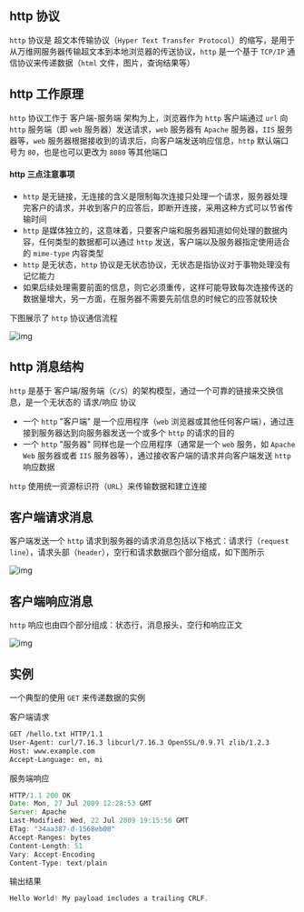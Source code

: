 ## http 协议

`http` 协议是 超文本传输协议（`Hyper Text Transfer Protocol`）的缩写，是用于从万维网服务器传输超文本到本地浏览器的传送协议，`http` 是一个基于 `TCP/IP` 通信协议来传递数据（`html` 文件，图片，查询结果等）

## http 工作原理

`http` 协议工作于 客户端-服务端 架构为上，浏览器作为 `http` 客户端通过 `url` 向 `http` 服务端（即 `web` 服务器）发送请求，`web` 服务器有 `Apache` 服务器，`IIS` 服务器等，`web` 服务器根据接收到的请求后，向客户端发送响应信息，`http` 默认端口号为 `80`，也是也可以更改为 `8080` 等其他端口

#### http 三点注意事项

* `http` 是无链接，无连接的含义是限制每次连接只处理一个请求，服务器处理完客户的请求，并收到客户的应答后，即断开连接，采用这种方式可以节省传输时间
* `http` 是媒体独立的，这意味着，只要客户端和服务器知道如何处理的数据内容，任何类型的数据都可以通过 `http` 发送，客户端以及服务器指定使用适合的 `mime-type` 内容类型
* `http` 是无状态，`http` 协议是无状态协议，无状态是指协议对于事物处理没有记忆能力
* 如果后续处理需要前面的信息，则它必须重传，这样可能导致每次连接传送的数据量增大，另一方面，在服务器不需要先前信息的时候它的应答就较快

下图展示了 `http` 协议通信流程

![img](http://www.runoob.com/wp-content/uploads/2013/11/cgiarch.gif)


## http 消息结构

`http` 是基于 客户端/服务端（`C/S`）的架构模型，通过一个可靠的链接来交换信息，是一个无状态的 请求/响应 协议

* 一个 `http` "客户端" 是一个应用程序（`web` 浏览器或其他任何客户端），通过连接到服务器达到向服务器发送一个或多个 `http` 的请求的目的
* 一个 `http` "服务器" 同样也是一个应用程序（通常是一个 `web` 服务，如 `Apache Web` 服务器或者 `IIS` 服务器等），通过接收客户端的请求并向客户端发送 `http` 响应数据

`http` 使用统一资源标识符（`URL`）来传输数据和建立连接


## 客户端请求消息

客户端发送一个 `http` 请求到服务器的请求消息包括以下格式：请求行（`request line`），请求头部（`header`），空行和请求数据四个部分组成，如下图所示

![img](http://www.runoob.com/wp-content/uploads/2013/11/2012072810301161.png)



## 客户端响应消息

`http` 响应也由四个部分组成：状态行，消息报头，空行和响应正文

![img](http://www.runoob.com/wp-content/uploads/2013/11/httpmessage.jpg)


## 实例

一个典型的使用 `GET` 来传递数据的实例

客户端请求

```html
GET /hello.txt HTTP/1.1
User-Agent: curl/7.16.3 libcurl/7.16.3 OpenSSL/0.9.7l zlib/1.2.3
Host: www.example.com
Accept-Language: en, mi
```

服务端响应

```js
HTTP/1.1 200 OK
Date: Mon, 27 Jul 2009 12:28:53 GMT
Server: Apache
Last-Modified: Wed, 22 Jul 2009 19:15:56 GMT
ETag: "34aa387-d-1568eb00"
Accept-Ranges: bytes
Content-Length: 51
Vary: Accept-Encoding
Content-Type: text/plain
```

输出结果

```js
Hello World! My payload includes a trailing CRLF.
```